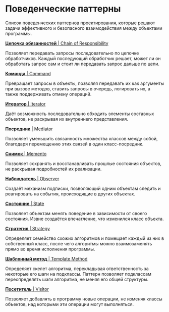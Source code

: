 # Поведенческие паттерны

Список поведенческих паттернов проектирования, которые решают задачи эффективного и безопасного взаимодействия между объектами программы.

[**Цепочка обязанностей** | Chain of Responsibility](chain-of-responsibility.md)

Позволяет передавать запросы последовательно по цепочке обработчиков. Каждый последующий обработчик решает, может ли он обработать запрос сам и стоит ли передавать запрос дальше по цепи.

[**Команда** | Command](command.md)

Превращает запросы в объекты, позволяя передавать их как аргументы при вызове методов, ставить запросы в очередь, логировать их, а также поддерживать отмену операций.

[**Итератор** | Iterator](iterator.md)

Даёт возможность последовательно обходить элементы составных объектов, не раскрывая их внутреннего представления.

[**Посредник** | Mediator](mediator.md)

Позволяет уменьшить связанность множества классов между собой, благодаря перемещению этих связей в один класс-посредник.

[**Снимок** | Memento](memento.md)

Позволяет сохранять и восстанавливать прошлые состояния объектов, не раскрывая подробностей их реализации.

[**Наблюдатель** | Observer](observer.md)

Создаёт механизм подписки, позволяющий одним объектам следить и реагировать на события, происходящие в других объектах.

[**Состояние** | State](state.md)

Позволяет объектам менять поведение в зависимости от своего состояния. Извне создаётся впечатление, что изменился класс объекта.

[**Стратегия** | Strategy](strategy.md)

Определяет семейство схожих алгоритмов и помещает каждый из них в собственный класс, после чего алгоритмы можно взаимозаменять прямо во время исполнения программы.

[**Шаблонный метод** | Template Method](template-method.md)

Определяет скелет алгоритма, перекладывая ответственность за некоторые его шаги на подклассы. Паттерн позволяет подклассам переопределять шаги алгоритма, не меняя его общей структуры.

[**Посетитель** | Visitor](visitor.md)

Позволяет добавлять в программу новые операции, не изменяя классы объектов, над которыми эти операции могут выполняться.